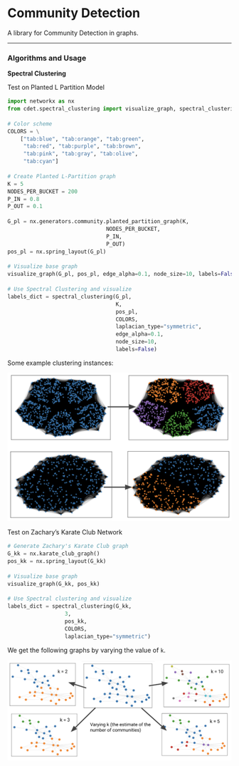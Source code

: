 # Community Detection

A library for Community Detection in graphs.

---

### Algorithms and Usage

**Spectral Clustering**

Test on Planted L Partition Model

```python
import networkx as nx
from cdet.spectral_clustering import visualize_graph, spectral_clustering

# Color scheme
COLORS = \
    ["tab:blue", "tab:orange", "tab:green", 
     "tab:red", "tab:purple", "tab:brown", 
     "tab:pink", "tab:gray", "tab:olive", 
     "tab:cyan"]

# Create Planted L-Partition graph 
K = 5
NODES_PER_BUCKET = 200
P_IN = 0.8
P_OUT = 0.1

G_pl = nx.generators.community.planted_partition_graph(K, 
						       NODES_PER_BUCKET, 
						       P_IN, 
						       P_OUT)
pos_pl = nx.spring_layout(G_pl)

# Visualize base graph
visualize_graph(G_pl, pos_pl, edge_alpha=0.1, node_size=10, labels=False)

# Use Spectral Clustering and visualize
labels_dict = spectral_clustering(G_pl, 
                                  K, 
                                  pos_pl, 
                                  COLORS, 
                                  laplacian_type="symmetric", 
                                  edge_alpha=0.1, 
                                  node_size=10, 
                                  labels=False)
```

Some example clustering instances:

![spectral_plantedl.png](images/spectral_plantedl.png)

Test on Zachary’s Karate Club Network

```python
# Generate Zachary's Karate Club graph
G_kk = nx.karate_club_graph()
pos_kk = nx.spring_layout(G_kk)

# Visualize base graph
visualize_graph(G_kk, pos_kk)

# Use Spectral clustering and visualize
labels_dict = spectral_clustering(G_kk, 
				  3, 
				  pos_kk, 
				  COLORS, 
				  laplacian_type="symmetric")
```

We get the following graphs by varying the value of `k`.

![spectral_zachary.png](images/spectral_zachary.png)
